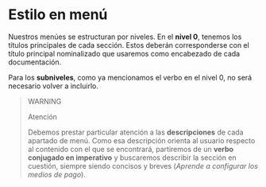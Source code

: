 # Estilo en menú

Nuestros menúes se estructuran por niveles. En el **nivel 0**, tenemos los títulos principales de cada sección. Estos deberán corresponderse con el título principal nominalizado que usaremos como encabezado de cada documentación. 

Para los **subniveles**, como ya mencionamos el verbo en el nivel 0, no será necesario volver a incluirlo. 

> WARNING
>
> Atención
>
> Debemos prestar particular atención a las **descripciones** de cada apartado de menú. Como esa descripción orienta al usuario respecto al contenido con el que se encontrará, partiremos de un **verbo conjugado en imperativo** y buscaremos describir la sección en cuestión, siempre siendo concisos y breves (*Aprende a configurar los medios de pago*).


